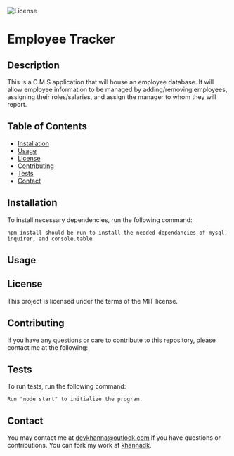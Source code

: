 ![License](https://img.shields.io/badge/license-MIT-blue)
# Employee Tracker
## Description
This is a C.M.S application that will house an employee database. It will allow employee information to be managed by adding/removing employees, assigning their roles/salaries, and assign the manager to whom they will report.
## Table of Contents
* [Installation](#installation)
* [Usage](#usage)
* [License](#license)
* [Contributing](#contributing)
* [Tests](#tests)
* [Contact](#contact)
## Installation
To install necessary dependencies, run the following command:
```
npm install should be run to install the needed dependancies of mysql, inquirer, and console.table
```
## Usage

## License
This project is licensed under the terms of the MIT license.
## Contributing
If you have any questions or care to contribute to this repository, please contact me at the following:
## Tests
To run tests, run the following command:
```
Run "node start" to initialize the program.
```
## Contact
You may contact me at devkhanna@outlook.com if you have questions or contributions. You can fork my work at [khannadk](https://github.com/khannadk).
